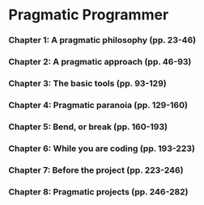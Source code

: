 # Pragmatic Programmer

### Chapter 1: A pragmatic philosophy (pp. 23-46)

### Chapter 2: A pragmatic approach (pp. 46-93)

### Chapter 3: The basic tools (pp. 93-129)

### Chapter 4: Pragmatic paranoia (pp. 129-160)

### Chapter 5: Bend, or break (pp. 160-193)

### Chapter 6: While you are coding (pp. 193-223)

### Chapter 7: Before the project (pp. 223-246)

### Chapter 8: Pragmatic projects (pp. 246-282)
